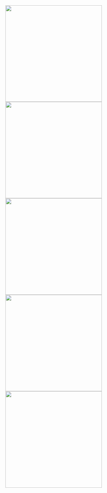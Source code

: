 <img src="https://media.giphy.com/media/du3J3cXyzhj75IOgvA/giphy.gif" width="300" />

<img src="https://media.giphy.com/media/du3J3cXyzhj75IOgvA/giphy.gif" width="300" />

<img src="https://media.giphy.com/media/du3J3cXyzhj75IOgvA/giphy.gif" width="300" />

<img src="https://media.giphy.com/media/du3J3cXyzhj75IOgvA/giphy.gif" width="300" />

<img src="https://media.giphy.com/media/du3J3cXyzhj75IOgvA/giphy.gif" width="300" />
